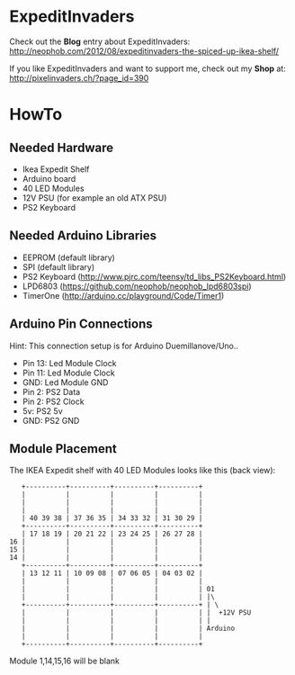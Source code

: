 # ExpeditInvaders

Check out the **Blog** entry about ExpeditInvaders: http://neophob.com/2012/08/expeditinvaders-the-spiced-up-ikea-shelf/

If you like ExpeditInvaders and want to support me, check out my **Shop** at: http://pixelinvaders.ch/?page_id=390

# HowTo

## Needed Hardware
* Ikea Expedit Shelf
* Arduino board
* 40 LED Modules
* 12V PSU (for example an old ATX PSU)
* PS2 Keyboard

## Needed Arduino Libraries
* EEPROM (default library)
* SPI (default library)
* PS2 Keyboard (http://www.pjrc.com/teensy/td_libs_PS2Keyboard.html)
* LPD6803 (https://github.com/neophob/neophob_lpd6803spi)
* TimerOne (http://arduino.cc/playground/Code/Timer1)

## Arduino Pin Connections
Hint: This connection setup is for Arduino Duemillanove/Uno..
* Pin 13: Led Module Clock
* Pin 11: Led Module Clock
* GND: Led Module GND
* Pin 2: PS2 Data
* Pin 2: PS2 Clock
* 5v: PS2 5v
* GND: PS2 GND

## Module Placement
The IKEA Expedit shelf with 40 LED Modules looks like this (back view):

       +----------+----------+----------+----------+
       |          |          |          |          |
       |          |          |          |          |
       |          |          |          |          |       
       | 40 39 38 | 37 36 35 | 34 33 32 | 31 30 29 |
       +----------+----------+----------+----------+
       | 17 18 19 | 20 21 22 | 23 24 25 | 26 27 28 |
    16 |          |          |          |          |
    15 |          |          |          |          |       
    14 |          |          |          |          |
       +----------+----------+----------+----------+
       | 13 12 11 | 10 09 08 | 07 06 05 | 04 03 02 |
       |          |          |          |          |
       |          |          |          |          | 01       
       |          |          |          |          | |\
       +----------+----------+----------+----------+ | \
       |          |          |          |          | |  +12V PSU
       |          |          |          |          | |
       |          |          |          |          | Arduino      
       |          |          |          |          |
       +----------+----------+----------+----------+
       
Module 1,14,15,16 will be blank
